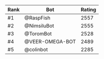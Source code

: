 Rank|Bot|Rating
---|---|---
#1|@RaspFish|2557
#2|@NimsiluBot|2555
#3|@ToromBot|2528
#4|@VEER-OMEGA-BOT|2489
#5|@colinbot|2285

